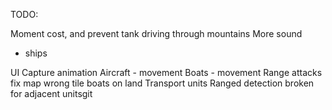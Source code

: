 TODO:

Moment cost, and prevent tank driving through mountains
More sound
 - ships

UI
Capture animation
Aircraft - movement
Boats - movement
Range attacks
fix map wrong tile
boats on land
Transport units
Ranged detection broken for adjacent unitsgit 